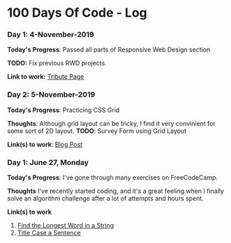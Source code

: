 # 100 Days Of Code - Log

### Day 1: 4-November-2019


**Today's Progress**: Passed all parts of Responsive Web Design section

**TODO:** Fix previous RWD projects.

**Link to work:** [Tribute Page](https://codepen.io/simin_ana/pen/MRwyVV)

### Day 2:  5-November-2019


**Today's Progress**: Practicing CSS Grid

**Thoughts**: Although grid layout can be tricky, I find it very convinient for some sort of 2D layout. 
**TODO**: Survey Form using Grid Layout

**Link(s) to work**: [Blog Post](https://codepen.io/simin_ana/pen/OGyQVY)


### Day 1: June 27, Monday

**Today's Progress**: I've gone through many exercises on FreeCodeCamp.

**Thoughts** I've recently started coding, and it's a great feeling when I finally solve an algorithm challenge after a lot of attempts and hours spent.

**Link(s) to work**
1. [Find the Longest Word in a String](https://www.freecodecamp.com/challenges/find-the-longest-word-in-a-string)
2. [Title Case a Sentence](https://www.freecodecamp.com/challenges/title-case-a-sentence)
